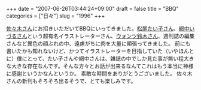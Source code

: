 +++
date = "2007-06-26T03:44:24+09:00"
draft = false
title = "BBQ"
categories = ["日々"]
slug = "1996"
+++

<a href="http://blog.goo.ne.jp/hwj-sasaki/" target="_blank">佐々木さん</a>にお招きいただいてBBQにいってきました。<a href="http://www.taikomatsuo.com/" target="_blank">松尾たい子さん</a>、<a href="http://www.izuru.net/" target="_blank">網中いづるさん</a>という超有名イラストレーターさん、<a href="http://www.donmai.jp/" target="_blank">ウォンツ鈴木さん</a>、週刊誌の編集さんなど異色の顔ぶれの中、遠慮がちに肉を大量に頬張ってきました。
前にも書いたかも知れないけど、かつてイラストレーターを目指していた（いやほんとに）僕にとって、たい子さんや網中さんは、雑誌の中でしか見た事が無い程大きな大きな存在なんです。そんな方々とお話が出来るなんてこれはもう本当に神様に感謝というかなんというか。
素敵な時間をありがとうございました。
佐々木さんの新刊もそろそろ出るそうで、とても楽しみです。
